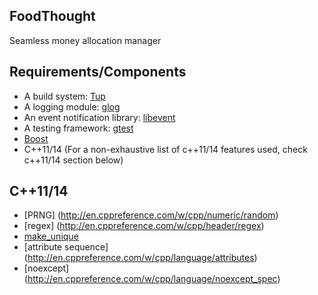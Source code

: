 FoodThought
-----
Seamless money allocation manager

Requirements/Components
-----
- A build system: [Tup](http://gittup.org/tup/)
- A logging module: [glog](https://github.com/google/glog)
- An event notification library: [libevent](http://libevent.org)
- A testing framework: [gtest](https://github.com/google/googletest/)
- [Boost](http://www.boost.org)
- C++11/14 (For a non-exhaustive list of c++11/14 features used, check c++11/14 section below)




C++11/14
-----
- [PRNG] (http://en.cppreference.com/w/cpp/numeric/random)
- [regex] (http://en.cppreference.com/w/cpp/header/regex)
- [make_unique](http://en.cppreference.com/w/cpp/memory/unique_ptr/make_unique)
- [attribute sequence] (http://en.cppreference.com/w/cpp/language/attributes)
- [noexcept] (http://en.cppreference.com/w/cpp/language/noexcept_spec)





